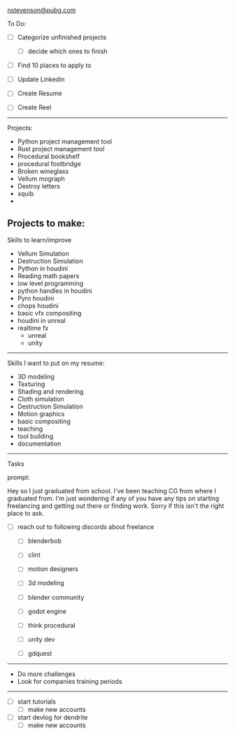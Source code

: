  
nstevenson@pubg.com


To Do:



- [ ] Categorize unfinished projects
	- [ ] decide which ones to finish
- [ ] Find 10 places to apply to
- [ ] Update Linkedin
- [ ] Create Resume
- [ ] Create Reel


---

Projects:

- Python project management tool
- Rust project management tool
- Procedural bookshelf
- procedural footbridge
- Broken wineglass
- Vellum mograph
- Destroy letters
- squib
- 

Projects to make:
- 

Skills to learn/improve
- Vellum Simulation
- Destruction Simulation
- Python in houdini
- Reading math papers
- low level programming
- python handles in houdini
- Pyro houdini
- chops houdini
- basic vfx compositing
- houdini in unreal
- realtime fx
	- unreal
	- unity



---
Skills I want to put on my resume:
- 3D modeling
- Texturing
- Shading and rendering
- Cloth simulation
- Destruction Simulation
- Motion graphics
- basic compositing
- teaching
- tool building
- documentation


---

Tasks

prompt:

Hey so I just graduated from school. I've been teaching CG from where I graduated from. I'm just wondering if any of you have any tips on starting freelancing and getting out there or finding work. Sorry if this isn't the right place to ask.


- [ ] reach out to following discords about freelance
	- [ ] blenderbob
	- [ ] clint
	- [ ] motion designers
	- [ ] 3d modeling
	- [ ] blender community
	- [ ] godot engine
	- [ ] think procedural
	- [ ] unity dev
	- [ ] gdquest


---

- Do more challenges
- Look for companies training periods


---

- [ ] start tutorials
	- [ ] make new accounts
- [ ] start devlog for dendrite
	- [ ] make new accounts